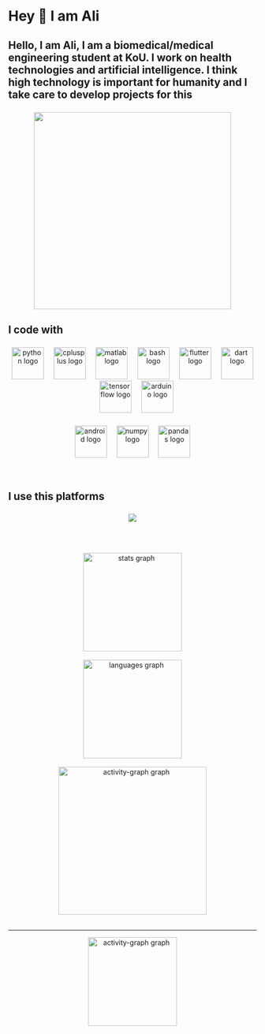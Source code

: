 <h1 align="left">Hey 👋 I am Ali</h1>

###


 ## Hello, I am Ali, I am a biomedical/medical engineering student at KoU. I work on health technologies and artificial intelligence. I think high technology is important for humanity and I take care to develop projects for this

###



<div align="center">
<img src="https://i.pinimg.com/originals/10/29/aa/1029aa015c63bbd9fab350781cc1f863.gif" height="400", width="400",alt="python logo"  />
</div>

###

<h2 align="left">I code with</h2>

###

<div align="center">
  <img src="https://skillicons.dev/icons?i=py" height="65" alt="python logo"  />
  <img width="12" />
  <img src="https://skillicons.dev/icons?i=cpp" height="65" alt="cplusplus logo"  />
  <img width="12" />
  <img src="https://skillicons.dev/icons?i=matlab" height="65" alt="matlab logo"  />
  <img width="12" />
  <img src="https://skillicons.dev/icons?i=bash" height="65" alt="bash logo"  />
  <img width="12" />
  <img src="https://skillicons.dev/icons?i=flutter" height="65" alt="flutter logo"  />
  <img width="12" />
  <img src="https://skillicons.dev/icons?i=dart" height="65" alt="dart logo"  />
  <img width="12" />
  <img src="https://skillicons.dev/icons?i=tensorflow" height="65" alt="tensorflow logo"  />
  <img width="12" />
  <img src="https://skillicons.dev/icons?i=arduino" height="65" alt="arduino logo"  />
</div>

###




<div align="center">
  <img src="https://cdn.jsdelivr.net/gh/devicons/devicon/icons/android/android-original.svg" height="65" alt="android logo"  />
  <img width="12" />
  <img src="https://cdn.jsdelivr.net/gh/devicons/devicon/icons/numpy/numpy-original.svg" height="65" alt="numpy logo"  />
  <img width="12" />
  <img src="https://cdn.jsdelivr.net/gh/devicons/devicon/icons/pandas/pandas-original.svg" height="65" alt="pandas logo"  />
</div>

<br>



<br>



###

<h2 align="left">I use this platforms</h2>

###
<p align="center">
  <a href="https://skillicons.dev">
    <img src="https://skillicons.dev/icons?i=vscode,anaconda,androidstudio" ,height="100" />
  </a>
</p>
  
</div>

###

<div align="center">
</div>

###

<br clear="both">



###
<div align="center">
  <img src="https://github-readme-stats.vercel.app/api?username=realmir1&hide_title=false&hide_rank=false&show_icons=true&include_all_commits=true&count_private=true&disable_animations=false&theme=dracula&locale=en&hide_border=false&order=1" height="200" alt="stats graph"  /></div>
  
  <br>
  
<div align="center">
  <img src="https://github-readme-stats.vercel.app/api/top-langs?username=realmir1&locale=en&hide_title=false&layout=compact&card_width=320&langs_count=5&theme=dracula&hide_border=false&order=2" height="200" alt="languages graph"  /></div>
 
  <br>
  <div align="center">
  <img src="https://github-readme-activity-graph.vercel.app/graph?username=realmir1&radius=16&theme=react&area=true&order=5" height="300" alt="activity-graph graph"  />
</div>

<br>

---

 <div align="center">
  <img src="https://cdn.pixabay.com/animation/2024/09/23/11/22/11-22-19-259_512.gif", height="180", alt="activity-graph graph",  />
</div>




